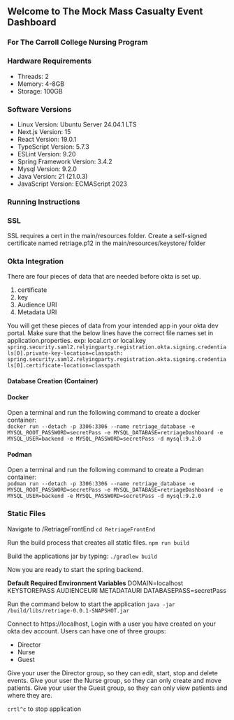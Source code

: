 ## Welcome to The Mock Mass Casualty Event Dashboard

### For The Carroll College Nursing Program

### Hardware Requirements

- Threads: 2
- Memory:  4-8GB
- Storage: 100GB

### Software Versions

- Linux Version: Ubuntu Server 24.04.1 LTS
- Next.js Version: 15
- React Version: 19.0.1
- TypeScript Version: 5.7.3
- ESLint Version: 9.20
- Spring Framework Version: 3.4.2
- Mysql Version: 9.2.0
- Java Version: 21 (21.0.3)
- JavaScript Version: ECMAScript 2023

### Running Instructions

### SSL
SSL requires a cert in the main/resources folder.
Create a self-signed certificate named retriage.p12 in the main/resources/keystore/ folder

### Okta Integration
There are four pieces of data that are needed before okta is set up.
1. certificate
2. key
3. Audience URI
4. Metadata URI

You will get these pieces of data from your intended app in your okta dev portal.
Make sure that the below lines have the correct file names set in application.properties. exp: local.crt or local.key
`spring.security.saml2.relyingparty.registration.okta.signing.credentials[0].private-key-location=classpath:`
`spring.security.saml2.relyingparty.registration.okta.signing.credentials[0].certificate-location=classpath`

#### Database Creation (Container)
#### Docker
Open a terminal and run the following command to create a docker container:  
`docker run --detach -p 3306:3306 --name retriage_database -e MYSQL_ROOT_PASSWORD=secretPass -e MYSQL_DATABASE=retriageDashboard -e MYSQL_USER=backend -e MYSQL_PASSWORD=secretPass -d mysql:9.2.0`

#### Podman
Open a terminal and run the following command to create a Podman container:  
`podman run --detach -p 3306:3306 --name retriage_database -e MYSQL_ROOT_PASSWORD=secretPass -e MYSQL_DATABASE=retriageDashboard -e MYSQL_USER=backend -e MYSQL_PASSWORD=secretPass -d mysql:9.2.0`

### Static Files
Navigate to /RetriageFrontEnd 
`cd RetriageFrontEnd`

Run the build process that creates all static files.
`npm run build`

Build the applications jar by typing:
`./gradlew build`

Now you are ready to start the spring backend. 

**Default Required Environment Variables**
DOMAIN=localhost
KEYSTOREPASS
AUDIENCEURI
METADATAURI
DATABASEPASS=secretPass

Run the command below to start the application
`java -jar /build/libs/retriage-0.0.1-SNAPSHOT.jar`

Connect to https://localhost, Login with a user you have created on your okta dev account.
Users can have one of three groups:
- Director
- Nurse
- Guest

Give your user the Director group, so they can edit, start, stop and delete events.
Give your user the Nurse group, so they can only create and move patients.
Give your user the Guest group, so they can only view patients and where they are.

`crtl^c` to stop application